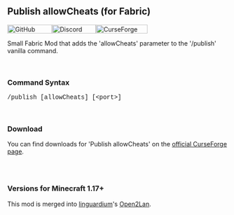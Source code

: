 <h2>Publish allowCheats (for Fabric)</h2>
<p><img src="https://img.shields.io/github/license/MultiCoreNetwork/PublishAllowCheats.svg" alt="GitHub license" width="102" height="20" /><a href="https://multicore.network/discord" target="_blank" rel="noopener noreferrer"><img src="https://img.shields.io/badge/chat%20on-discord-7289D" alt="Discord chat" width="100" height="20" /></a><a href="https://www.curseforge.com/minecraft/mc-mods/publishallowcheats"><img src="http://cf.way2muchnoise.eu/full_417150_downloads.svg" alt="CurseForge downloads" width="118" height="20" /></a></p>
<p>Small Fabric Mod that adds the 'allowCheats' parameter to the '/publish' vanilla command.</p>
<p>&nbsp;</p>
<h3>Command Syntax</h3>
<pre><span style="font-family: 'courier new', courier, monospace;">/publish [allowCheats] [&lt;port&gt;]</span></pre>
<p>&nbsp;</p>
<h3>Download</h3>
<p>You can find downloads for 'Publish allowCheats' on the <a href="https://www.curseforge.com/minecraft/mc-mods/publishallowcheats">official CurseForge page</a>.</p>
<h3>&nbsp;</h3>
<h3>Versions for Minecraft 1.17+</h3>
<p>This mod is merged into&nbsp;<a href="https://www.curseforge.com/members/linguardium">linguardium</a>'s&nbsp;<a href="https://www.curseforge.com/minecraft/mc-mods/open-to-lan">Open2Lan</a>.</p>
<p>&nbsp;</p>
